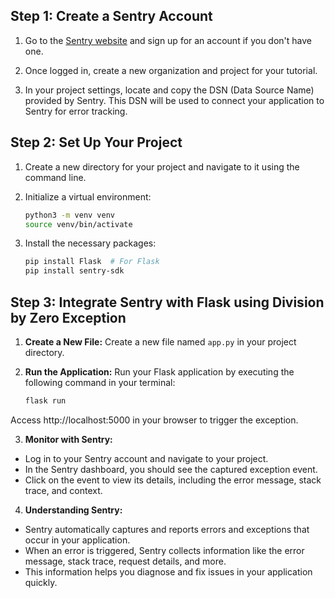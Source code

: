 ## Step 1: Create a Sentry Account

1. Go to the [Sentry website](https://sentry.io/) and sign up for an account if you don't have one.

2. Once logged in, create a new organization and project for your tutorial.

3. In your project settings, locate and copy the DSN (Data Source Name) provided by Sentry. This DSN will be used to connect your application to Sentry for error tracking.

## Step 2: Set Up Your Project

1. Create a new directory for your project and navigate to it using the command line.

2. Initialize a virtual environment:

   ```sh
   python3 -m venv venv
   source venv/bin/activate

3. Install the necessary packages:
    ```sh
    pip install Flask  # For Flask
    pip install sentry-sdk

## Step 3: Integrate Sentry with Flask using Division by Zero Exception

1. **Create a New File:** Create a new file named `app.py` in your project directory.

2. **Run the Application:** Run your Flask application by executing the following command in your terminal:

   ```sh
   flask run

Access http://localhost:5000 in your browser to trigger the exception.

3. **Monitor with Sentry:**

- Log in to your Sentry account and navigate to your project.
- In the Sentry dashboard, you should see the captured exception event.
- Click on the event to view its details, including the error message, stack trace, and context.

4. **Understanding Sentry:**

- Sentry automatically captures and reports errors and exceptions that occur in your application.
- When an error is triggered, Sentry collects information like the error message, stack trace, request details, and more.
- This information helps you diagnose and fix issues in your application quickly.

